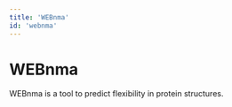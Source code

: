 ```yaml
---
title: 'WEBnma'
id: 'webnma'
---
```

# WEBnma
WEBnma is a tool to predict flexibility in protein structures.
